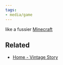 ```yaml
---
tags:
- media/game
---
```


like a fussier [Minecraft](Minecraft.md)

## Related

* [Home - Vintage Story](https://www.vintagestory.at)
